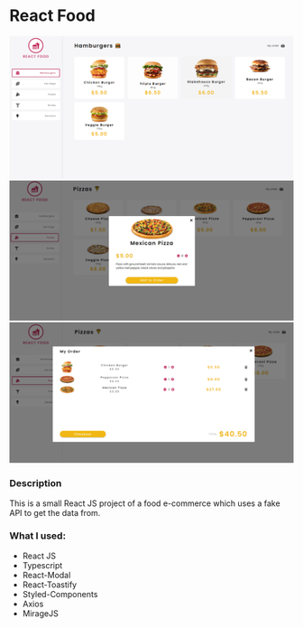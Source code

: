 # React Food

<img src='screenshots/01.PNG'>
<img src='screenshots/02.PNG'>
<img src='screenshots/03.PNG'>

### Description
This is a small React JS project of a food e-commerce which uses a fake API to get the data from.

### What I used:
* React JS
* Typescript
* React-Modal
* React-Toastify
* Styled-Components
* Axios
* MirageJS

